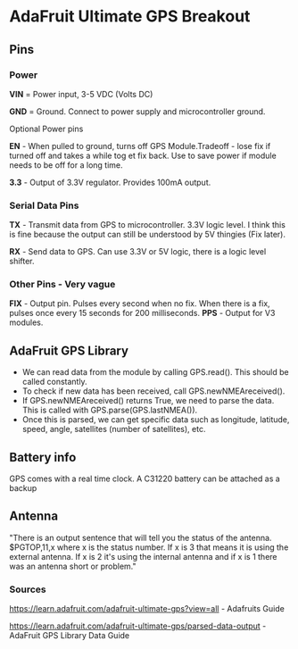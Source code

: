 # AdaFruit Ultimate GPS Breakout
## Pins
### Power
**VIN** = Power input, 3-5 VDC (Volts DC)

**GND** = Ground. Connect to power supply and microcontroller ground.

Optional Power pins

**EN** - When pulled to ground, turns off GPS Module.Tradeoff - lose fix if turned off and takes a while tog et fix back. Use to save power if module needs to be off for a long time.

**3.3** - Output of 3.3V regulator. Provides 100mA output.

### Serial Data Pins
**TX** - Transmit data from GPS to microcontroller. 3.3V logic level. I think this is fine because the output can still be understood by 5V thingies (Fix later).

**RX** - Send data to GPS. Can use 3.3V or 5V logic, there is a logic level shifter.

### Other Pins - Very vague
**FIX** - Output pin. Pulses every second when no fix. When there is a fix, pulses once every 15 seconds for 200 milliseconds.
**PPS** - Output for V3 modules.

## AdaFruit GPS Library
* We can read data from the module by calling GPS.read(). This should be called constantly.
* To check if new data has been received, call GPS.newNMEAreceived().
* If GPS.newNMEAreceived() returns True, we need to parse the data. This is called with GPS.parse(GPS.lastNMEA()).
* Once this is parsed, we can get specific data such as longitude, latitude, speed, angle, satellites (number of satellites), etc.

## Battery info
GPS comes with a real time clock. A C31220 battery can be attached as a backup

## Antenna 
"There is an output sentence that will tell you the status of the antenna. $PGTOP,11,x where x is the status number. If x is 3 that means it is using the external antenna. If x is 2 it's using the internal antenna and if x is 1 there was an antenna short or problem."

### Sources
https://learn.adafruit.com/adafruit-ultimate-gps?view=all - Adafruits Guide

https://learn.adafruit.com/adafruit-ultimate-gps/parsed-data-output - AdaFruit GPS Library Data Guide

